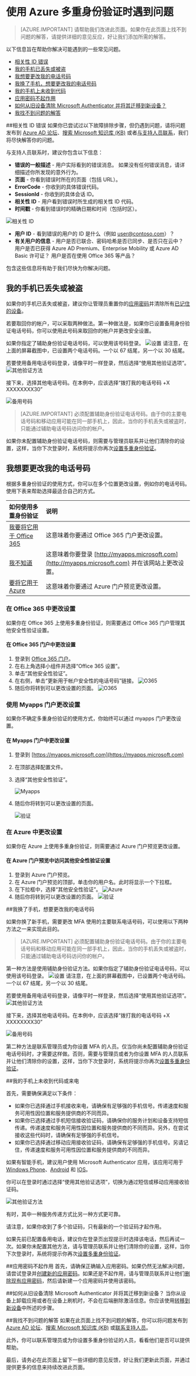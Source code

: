 <properties 
	pageTitle="使用 Azure 多重身份验证时遇到问题 | Azure" 
	description="本文档向用户提供有关如何解决 Azure 多重身份验证问题的信息。" 
	services="multi-factor-authentication"
	keywords = "multifactor authentication 客户端, 身份验证问题, 相关性 ID"
	documentationCenter="" 
	authors="billmath" 
	manager="stevenpo" 
	editor="curtland"/>  


<tags
	ms.service="multi-factor-authentication"
	ms.workload="identity"
	ms.tgt_pltfrm="na"
	ms.devlang="na"
	ms.topic="article"
	ms.date="10/10/2016"
	wacn.date="12/30/2016"
	ms.author="kgremban"/>  


# 使用 Azure 多重身份验证时遇到问题
>[AZURE.IMPORTANT]
>请帮助我们改进此页面。如果你在此页面上找不到问题的解答，请提供详细的意见反应，好让我们添加所需的解答。

以下信息旨在帮助你解决可能遇到的一些常见问题。


- [相关性 ID 错误](#correlation-id-errors)
- [我的手机已丢失或被盗](#i-have-lost-my-phone-or-it-was-stolen)
- [我想要更改我的电话号码](#i-want-to-change-my-phone-number)
- [我换了手机，想要更改我的电话号码](#i-have-a-new-phone-and-need-to-change-my-phone-number)
- [我的手机上未收到代码](#i-am-not-receiving-a-code-or-a-call-on-my-phone)
- [应用密码不起作用](#app-passwords-are-not-working)
- [如何从旧设备清除 Microsoft Authenticator 并将其迁移到新设备？](#how-do-i-clean-up-microsoft-authenticator-from-my-old-device-and-move-to-a-new-one)
- [我找不到问题的解答](#i-didnt-find-an-answer-to-my-problem)

##相关性 ID 错误  <a name="correlation-id-errors"></a>
如果你已尝试过以下故障排除步骤，但仍遇到问题，请将问题发布到 [Azure AD 论坛](https://social.msdn.microsoft.com/Forums/zh-cn/home?forum=WindowsAzureAD)、[搜索 Microsoft 知识库 (KB)](https://www.microsoft.com/zh-cn/Search/result.aspx?q=azure%20active%20directory%20connect&form=mssupport) 或者[与支持人员联系](https://support.microsoft.com/zh-cn)，我们将尽快解答你的问题。

与支持人员联系时，建议你包含以下信息：

 - **错误的一般描述** - 用户实际看到的错误消息。 如果没有任何错误消息，请详细描述你所发现的意外行为。
 - **页面** - 你看到错误时所在的页面（包括 URL）。
 - **ErrorCode** - 你收到的具体错误代码。
 - **SessionId** - 你收到的具体会话 ID。
 - **相关性 ID** - 用户看到错误时所生成的相关性 ID 代码。
 - **时间戳** - 你看到错误时的精确日期和时间（包括时区）。
 
![相关性 ID](./media/multi-factor-authentication-end-user-manage/correlation.png)

 - **用户 ID** - 看到错误的用户的 ID 是什么（例如 user@contoso.com）？
 - **有关用户的信息** - 用户是否已联合、密码哈希是否已同步、是否只在云中？ 用户是否已获得 Azure AD Premium、Enterprise Mobility 或 Azure AD Basic 许可证？ 用户是否在使用 Office 365 等产品？

包含这些信息将有助于我们尽快为你解决问题。

## 我的手机已丢失或被盗  <a name="i-have-lost-my-phone-or-it-was-stolen"></a>
如果你的手机已丢失或被盗，建议你让管理员重置你的[应用密码](/documentation/articles/multi-factor-authentication-manage-users-and-devices/#delete-users-existing-app-passwords/)并清除所有[已记住的设备](/documentation/articles/multi-factor-authentication-manage-users-and-devices/)。

若要取回你的帐户，可以采取两种做法。第一种做法是，如果你已设置备用身份验证电话号码，你可以使用此号码来取回你的帐户并更改安全设置。

如果你指定了辅助身份验证电话号码，可以使用该号码登录。
![设置](./media/multi-factor-authentication-end-user-manage/altphone.png) 
请注意，在上面的屏幕截图中，已设置两个电话号码。一个以 67 结尾，另一个以 30 结尾。
  
若要使用备用电话号码登录，请像平时一样登录，然后选择“使用其他验证选项”。
![其他验证方法](./media/multi-factor-authentication-end-user-manage/differentverification.png)

接下来，选择其他电话号码。在本例中，应该选择“拨打我的电话号码 +X XXXXXXXX30”

![备用号码](./media/multi-factor-authentication-end-user-manage/altphone2.png)

>[AZURE.IMPORTANT]
>必须配置辅助身份验证电话号码。由于你的主要电话号码和移动应用可能在同一部手机上，因此，当你的手机丢失或被盗时，只能通过辅助电话号码访问你的帐户。

如果你未配置辅助身份验证电话号码，则需要与管理员联系并让他们清除你的设置，这样，当你下次登录时，系统将提示你再次[设置多重身份验证](/documentation/articles/multi-factor-authentication-manage-users-and-devices/#require-selected-users-to-provide-contact-methods-again/)。

## 我想要更改我的电话号码  <a name="i-want-to-change-my-phone-number"></a>
根据多重身份验证的使用方式，你可以在多个位置更改设置，例如你的电话号码。使用下表来帮助选择最适合自己的方式。

如何使用多重身份验证|说明
:------------- | :------------- | 
[我要将它用于 Office 365](#changing-your-settings-with-office-365)| 这意味着你要通过 Office 365 门户更改设置。
[我不知道](#changing-your-settings-with-the-myapps-portal)|这意味着你要登录 [http://myapps.microsoft.com](http://myapps.microsoft.com) 并在该网站上更改设置。
[要将它用于 Azure](#changing-your-settings-with-microsoft-azure)| 这意味着你要通过 Azure 门户预览更改设置。


### 在 Office 365 中更改设置  <a name="changing-your-settings-with-office-365"></a>


如果你在 Office 365 上使用多重身份验证，则需要通过 Office 365 门户管理其他安全性验证设置。

#### 在 Office 365 门户中更改设置

1. 登录到 [Office 365 门户](https://login.microsoftonline.com/)。
2. 在右上角选择小组件并选择“Office 365 设置”。
3. 单击“其他安全性验证”。
4. 在右侧，单击“更新用于帐户安全性的电话号码”链接。
![O365](./media/multi-factor-authentication-end-user-manage/o365a.png)
5. 随后你将转到可以更改设置的页面。
![O365](./media/multi-factor-authentication-end-user-manage/o365b.png)

### 使用 Myapps 门户更改设置  <a name="changing-your-settings-with-the-myapps-portal"></a>

如果你不确定多重身份验证的使用方式，你始终可以通过 myapps 门户更改设置。

#### 在 Myapps 门户中更改设置

1. 登录到 [https://myapps.microsoft.com](https://myapps.microsoft.com)
2. 在顶部选择配置文件。
3. 选择“其他安全性验证”。

	![Myapps](./media/multi-factor-authentication-end-user-manage/myapps1.png)

4. 随后你将转到可以更改设置的页面。

	![验证](./media/multi-factor-authentication-end-user-manage-myapps/proofup.png)  

### 在 Azure 中更改设置  <a name="changing-your-settings-with-microsoft-azure"></a>

如果你在 Azure 上使用多重身份验证，则需要通过 Azure 门户预览更改设置。

#### 在 Azure 门户预览中访问其他安全性验证设置


1. 登录到 Azure 门户预览。
2. 在 Azure 门户预览的顶部，单击你的用户名。此时将显示一个下拉框。
3. 在下拉框中，选择“其他安全性验证”。
![Azure](./media/multi-factor-authentication-end-user-manage/azure1.png)
4. 随后你将转到可以更改设置的页面。
![验证](./media/multi-factor-authentication-end-user-manage-azure/proofup.png)

##我换了手机，想要更改我的电话号码  <a name="i-have-a-new-phone-and-need-to-change-my-phone-number"></a>

如果你换了新手机，需要更改 MFA 使用的主要联系电话号码，可以使用以下两种方法之一来实现此目的。

>[AZURE.IMPORTANT]
>必须配置辅助身份验证电话号码。由于你的主要电话号码和移动应用可能在同一部手机上，因此，当你的手机丢失或被盗时，只能通过辅助电话号码访问你的帐户。

第一种方法是使用辅助身份验证方法。如果你指定了辅助身份验证电话号码，可以使用该号码登录。
![设置](./media/multi-factor-authentication-end-user-manage/altphone.png) 
请注意，在上面的屏幕截图中，已设置两个电话号码。一个以 67 结尾，另一个以 30 结尾。
  
若要使用备用电话号码登录，请像平时一样登录，然后选择“使用其他验证选项”。
![其他验证方法](./media/multi-factor-authentication-end-user-manage/differentverification.png)

接下来，选择其他电话号码。在本例中，应该选择“拨打我的电话号码 +X XXXXXXXX30”

![备用号码](./media/multi-factor-authentication-end-user-manage/altphone2.png)

第二种方法是联系管理员或为你设置 MFA 的人员。仅当你尚未配置辅助身份验证电话号码时，才需要这样做。否则，需要与管理员或者为你设置 MFA 的人员联系并让他们清除你的设置，这样，当你下次登录时，系统将提示你再次[设置多重身份验证](/documentation/articles/multi-factor-authentication-manage-users-and-devices/#require-selected-users-to-provide-contact-methods-again/)。

##我的手机上未收到代码或来电  <a name="i-am-not-receiving-a-code-or-a-call-on-my-phone"></a>

首先，需要确保满足以下条件：



- 如果你已选择通过手机接收来电，请确保有足够强的手机信号。传递速度和服务可用性因位置和服务提供商的不同而异。
- 如果你已选择通过手机短信接收验证码，请确保你的服务计划和设备支持短信传递。传递速度和服务可用性因位置和服务提供商的不同而异。另外，在尝试接收这些代码时，请确保有足够强的手机信号。
- 如果你已选择通过移动应用接收验证码，请确保有足够强的手机信号。另请记住，传递速度和服务可用性因位置和服务提供商的不同而异。

如果有智能手机，建议用户使用 Microsoft Authenticator 应用，该应用可用于 [Windows Phone](http://go.microsoft.com/fwlink/?Linkid=825071)、[Android](http://go.microsoft.com/fwlink/?Linkid=825072) 和 [IOS](http://go.microsoft.com/fwlink/?Linkid=825073)。

你可以在登录时通过选择“使用其他验证选项”，切换为通过短信或移动应用接收验证码。

![其他验证方法](./media/multi-factor-authentication-end-user-manage/differentverification.png)

有时，其中一种服务传递方式比另一种方式更可靠。

请注意，如果你收到了多个验证码，只有最新的一个验证码才起作用。

如果先前已配置备用电话，建议你在登录页出现提示时选择该电话，然后再试一次。如果你未配置其他方法，请与管理员联系并让他们清除你的设置，这样，当你下次登录时，系统将提示你再次[设置多重身份验证](/documentation/articles/multi-factor-authentication-manage-users-and-devices/#require-selected-users-to-provide-contact-methods-again/)。

##应用密码不起作用  <a name="app-passwords-are-not-working"></a>
首先，请确保正确输入应用密码。如果仍然无法解决问题，请尝试登录并[创建新的应用密码](/documentation/articles/multi-factor-authentication-end-user-app-passwords/)。如果还是不起作用，请与管理员联系并让他们[删除现有应用密码](/documentation/articles/multi-factor-authentication-manage-users-and-devices/#delete-users-existing-app-passwords/)，然后请新建一个应用密码并使用该密码。

##如何从旧设备清除 Microsoft Authenticator 并将其迁移到新设备？  <a name="how-do-i-clean-up-microsoft-authenticator-from-my-old-device-and-move-to-a-new-one"></a>
当你从设备上卸载应用或者在设备上刷机时，不会在后端删除激活信息。你应该使用[转移到新设备](/documentation/articles/multi-factor-authentication-microsoft-authenticator/)中所述的步骤。

##我找不到问题的解答  <a name="i-didnt-find-an-answer-to-my-problem"></a>
如果在此页面上找不到问题的解答，你可以将问题发布到 [Azure AD 论坛](https://social.msdn.microsoft.com/Forums/zh-cn/home?forum=WindowsAzureAD)、[搜索 Microsoft 知识库 (KB)](https://www.microsoft.com/zh-cn/Search/result.aspx?q=azure%20active%20directory%20connect&form=mssupport) 或[联系支持人员](https://support.microsoft.com/zh-cn)。

此外，你可以联系管理员或为你设置多重身份验证的人员，看看他们是否可以提供帮助。

最后，请务必在此页面上留下一些详细的意见反馈，好让我们更新此页面，并通过提供更多的信息来持续改进此页面。

<!---HONumber=Mooncake_1107_2016-->
